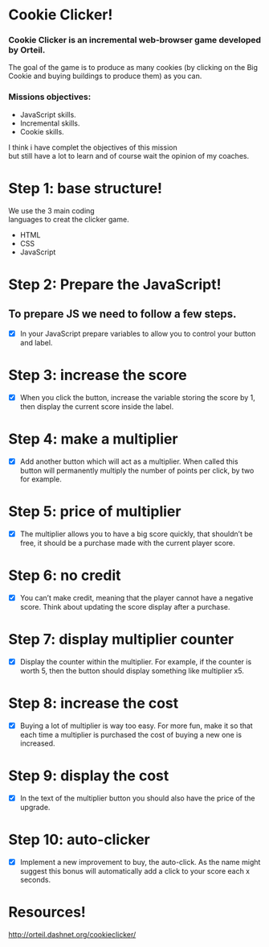 # Cookie Clicker!

 ###  Cookie Clicker is an incremental web-browser game developed by Orteil. 
 The goal of the game is to produce as many cookies 
 (by clicking on the Big Cookie
  and buying buildings to produce them) as you can.


###  Missions objectives:
*   JavaScript skills.
*   Incremental skills.
*  Cookie skills.

<p> I think i have complet the objectives of this mission <br>
but still have a lot to learn and of course  wait the opinion of my coaches. 

# Step 1: base structure!
We use the 3 main coding <br> 
languages to creat the clicker game.

* HTML
* CSS 
* JavaScript

# Step 2: Prepare the JavaScript!

## To prepare JS we need to follow a few steps. 
 - [x] In your JavaScript prepare variables to 
 allow you to control your button and label.

  # Step 3: increase the score

 - [x] When you click the button, increase the variable storing the score by 1, then display the current score inside the label.

# Step 4: make a multiplier
 - [x] Add another button which will act as a multiplier. When called this button will permanently multiply the number of points per click, by two for example.

# Step 5: price of multiplier
- [x] The multiplier allows you to have a big score quickly, that shouldn’t be free, it should be a purchase made with the current player score.

# Step 6: no credit
- [x] You can’t make credit, meaning that the player cannot have a negative score. Think about updating the score display after a purchase.

# Step 7: display multiplier counter
- [x] Display the counter within the multiplier. For example, if the counter is worth 5, then the button should display something like multiplier x5.

# Step 8: increase the cost
- [x] Buying a lot of multiplier is way too easy. For more fun, make it so that each time a multiplier is purchased the cost of buying a new one is increased.

# Step 9: display the cost
- [x] In the text of the multiplier button you should also have the price of the upgrade.

# Step 10: auto-clicker
- [X] Implement a new improvement to buy, the auto-click. As the name might suggest this bonus will automatically add a click to your score each x seconds.

# Resources!

http://orteil.dashnet.org/cookieclicker/
